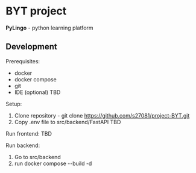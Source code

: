 # BYT project

**PyLingo** - python learning platform

## Development

Prerequisites:
- docker
- docker compose
- git
- IDE (optional)
TBD

Setup:
1. Clone repository - git clone https://github.com/s27081/project-BYT.git
2. Copy .env file to src/backend/FastAPI
TBD

Run frontend:
TBD

Run backend:
1. Go to src/backend
2. run docker compose --build -d


